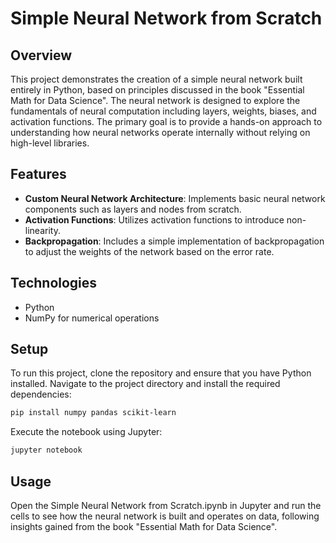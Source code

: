 # Simple Neural Network from Scratch

## Overview
This project demonstrates the creation of a simple neural network built entirely in Python, based on principles discussed in the book "Essential Math for Data Science". The neural network is designed to explore the fundamentals of neural computation including layers, weights, biases, and activation functions. The primary goal is to provide a hands-on approach to understanding how neural networks operate internally without relying on high-level libraries.

## Features
- **Custom Neural Network Architecture**: Implements basic neural network components such as layers and nodes from scratch.
- **Activation Functions**: Utilizes activation functions to introduce non-linearity.
- **Backpropagation**: Includes a simple implementation of backpropagation to adjust the weights of the network based on the error rate.

## Technologies
- Python
- NumPy for numerical operations

## Setup
To run this project, clone the repository and ensure that you have Python installed. Navigate to the project directory and install the required dependencies:
```bash
pip install numpy pandas scikit-learn
```

Execute the notebook using Jupyter:
```bash
jupyter notebook
```

## Usage
Open the Simple Neural Network from Scratch.ipynb in Jupyter and run the cells to see how the neural network is built and operates on data, following insights gained from the book "Essential Math for Data Science".
